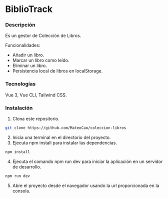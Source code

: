 # BiblioTrack

### Descripción

Es un gestor de Colección de Libros.

Funcionalidades:
- Añadir un libro.
- Marcar un libro como leído.
- Eliminar un libro.
- Persistencia local de libros en localStorage.


### Tecnologías

Vue 3, Vue CLI, Tailwind CSS.

### Instalación
1. Clona este repositorio.
```sh
git clone https://github.com/MateoCao/coleccion-libros
```
2. Inicia una terminal en el directorio del proyecto.
3. Ejecuta npm install para instalar las dependencias. 
```sh
npm install
```
4. Ejecuta el comando npm run dev para iniciar la aplicación en un servidor de desarrollo.
```sh
npm run dev
```
5. Abre el proyecto desde el navegador usando la url proporcionada en la consola.

